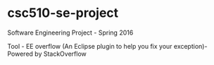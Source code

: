 # csc510-se-project
Software Engineering Project - Spring 2016

Tool - EE overflow (An Eclipse plugin to help you fix your exception)-Powered by StackOverflow
